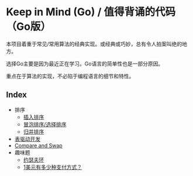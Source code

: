# Keep in Mind (Go) / 值得背诵的代码（Go版）

本项目着重于常见/常用算法的经典实现。或经典或巧妙，总有令人拍案叫绝的地方。

选择Go主要是因为最近正在学习。Go语言的简单性也是一部分原因。

重点在于算法的实现，不必陷于编程语言的细节和特性。

## Index
- 排序
  - [插入排序](sort/insertion.go)
  - [冒泡排序/选择排序](sort/bubble.go)
  - [归并排序](sort/merge.go)
- [表驱动开发](tabledriven)
- [Compare and Swap](cas)
- 趣味题
  - [约瑟夫环](problem/josephus/josephus.go)
  - [1美元有多少种支付方式？](problem/coin/coin.go)

